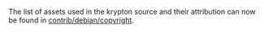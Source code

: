 The list of assets used in the krypton source and their attribution can now be found in [contrib/debian/copyright](../contrib/debian/copyright).

